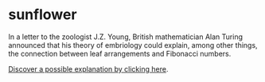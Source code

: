 # sunflower #

In a letter to the zoologist J.Z. Young, British mathematician Alan Turing
announced that his theory of embriology could explain, among other things, the
connection between leaf arrangements and Fibonacci numbers.

[Discover a possible explanation by clicking here](http://jacquerie.github.io/sunflower).
